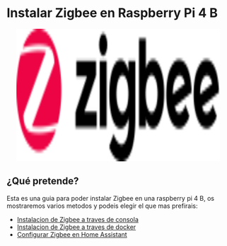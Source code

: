 # Instalar Zigbee en Raspberry Pi 4 B
<p align="center">
  <img width="460" height="300" src="imagenes/zl.png">
</p>

## ¿Qué pretende?

Esta es una guia para poder instalar Zigbee en una raspberry pi 4 B, os mostraremos varios metodos y podeis elegir el que mas prefirais:

* [Instalacion de Zigbee a traves de consola](zigbee_consola.md)
* [Instalacion de Zigbee a traves de docker](zigbee_docker.md)
* [Configurar Zigbee en Home Assistant](zigbee_homeassistant.md)
